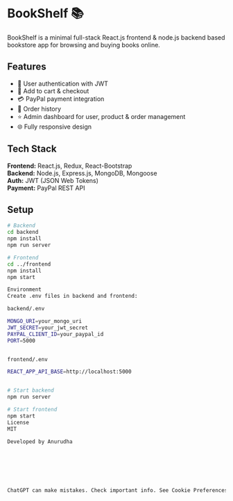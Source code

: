# BookShelf 📚

BookShelf is a minimal full-stack React.js frontend & node.js backend based bookstore app for browsing and buying books online.

## Features
- 🔐 User authentication with JWT
- 🛒 Add to cart & checkout
- 💳 PayPal payment integration
- 🧾 Order history
- ⭐ Admin dashboard for user, product & order management
- 🌐 Fully responsive design

## Tech Stack
**Frontend:** React.js, Redux, React-Bootstrap  
**Backend:** Node.js, Express.js, MongoDB, Mongoose  
**Auth:** JWT (JSON Web Tokens)  
**Payment:** PayPal REST API

## Setup
```bash
# Backend
cd backend
npm install
npm run server

# Frontend
cd ../frontend
npm install
npm start

Environment
Create .env files in backend and frontend:

backend/.env

MONGO_URI=your_mongo_uri
JWT_SECRET=your_jwt_secret
PAYPAL_CLIENT_ID=your_paypal_id
PORT=5000


frontend/.env

REACT_APP_API_BASE=http://localhost:5000


# Start backend
npm run server

# Start frontend
npm start
License
MIT

Developed by Anurudha







ChatGPT can make mistakes. Check important info. See Cookie Preferences.


